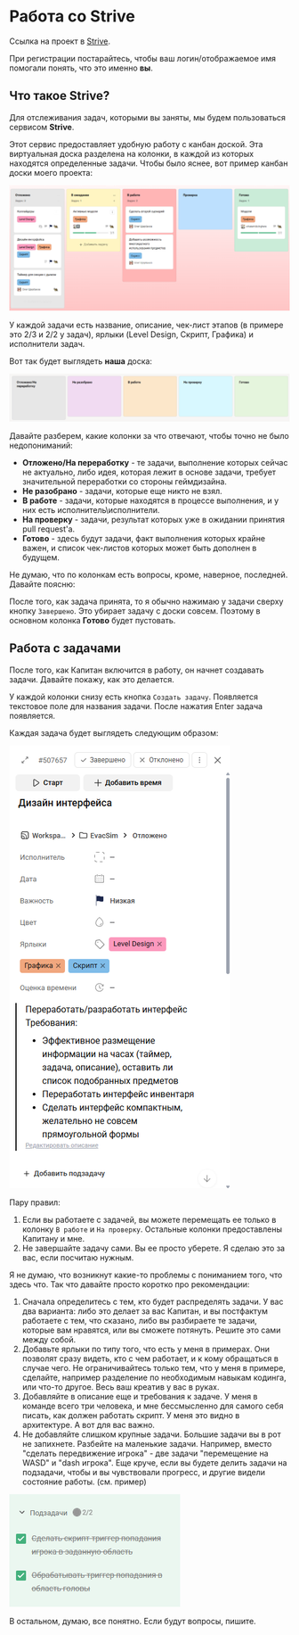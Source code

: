 # Работа со Strive

Ссылка на проект в [Strive](https://app.striveapp.ru/join/4904d3cc-b053-4da4-bd72-96d33a9c7f21).

При регистрации постарайтесь, чтобы ваш логин/отображаемое имя помогали понять, что это именно **вы**.

## Что такое Strive?

Для отслеживания задач, которыми вы заняты, мы будем пользоваться сервисом **Strive**.

Этот сервис предоставляет удобную работу с канбан доской. Эта виртуальная доска разделена на колонки, в каждой из которых находятся определенные задачи. Чтобы было яснее, вот пример канбан доски моего проекта:

![](attachments/strive_example.png)

У каждой задачи есть название, описание, чек-лист этапов (в примере это 2/3 и 2/2 у задач), ярлыки (Level Design, Скрипт, Графика) и исполнители задач.

Вот так будет выглядеть **наша** доска:

![](attachments/strive_columns.png)

Давайте разберем, какие колонки за что отвечают, чтобы точно не было недопониманий:

- **Отложено/На переработку** - те задачи, выполнение которых сейчас не актуально, либо идея, которая лежит в основе задачи, требует значительной переработки со стороны геймдизайна.
- **Не разобрано** - задачи, которые еще никто не взял.
- **В работе** - задачи, которые находятся в процессе выполнения, и у них есть исполнитель\исполнители.
- **На проверку** - задачи, результат которых уже в ожидании принятия pull request'a.
- **Готово** - здесь будут задачи, факт выполнения которых крайне важен, и список чек-листов которых может быть дополнен в будущем.

Не думаю, что по колонкам есть вопросы, кроме, наверное, последней. Давайте поясню:

После того, как задача принята, то я обычно нажимаю у задачи сверху кнопку `Завершено`. Это убирает задачу с доски совсем. Поэтому в основном колонка **Готово** будет пустовать.

## Работа с задачами

После того, как Капитан включится в работу, он начнет создавать задачи. Давайте покажу, как это делается.

У каждой колонки снизу есть кнопка `Создать задачу`. Появляется текстовое поле для названия задачи. После нажатия Enter задача появляется.

Каждая задача будет выглядеть следующим образом:

![](attachments/strive_task_example.png)

Пару правил:

1. Если вы работаете с задачей, вы можете перемещать ее только в колонку `В работе` и `На проверку`. Остальные колонки предоставлены Капитану и мне.
2. Не завершайте задачу сами. Вы ее просто уберете. Я сделаю это за вас, если посчитаю нужным.

Я не думаю, что возникнут какие-то проблемы с пониманием того, что здесь что. Так что давайте просто коротко про рекомендации:

1. Сначала определитесь с тем, кто будет распределять задачи. У вас два варианта: либо это делает за вас Капитан, и вы постфактум работаете с тем, что сказано, либо вы разбираете те задачи, которые вам нравятся, или вы сможете потянуть. Решите это сами между собой.
2. Добавьте ярлыки по типу того, что есть у меня в примерах. Они позволят сразу видеть, кто с чем работает, и к кому обращаться в случае чего. Не ограничивайтесь только тем, что у меня в примере, сделайте, например разделение по необходимым навыкам кодинга, или что-то другое. Весь ваш креатив у вас в руках.
3. Добавляйте в описание еще и требования к задаче. У меня в команде всего три человека, и мне бессмысленно для самого себя писать, как должен работать скрипт. У меня это видно в архитектуре. А вот для вас важно.
4. Не добавляйте слишком крупные задачи. Большие задачи вы в рот не запихнете. Разбейте на маленькие задачи. Например, вместо "сделать передвижение игрока" - две задачи "перемещение на WASD" и "dash игрока". Еще круче, если вы будете делить задачи на подзадачи, чтобы и вы чувствовали прогресс, и другие видели состояние работы. (см. пример)

![](attachments/strive_subtasks_example.png)

В остальном, думаю, все понятно. Если будут вопросы, пишите.